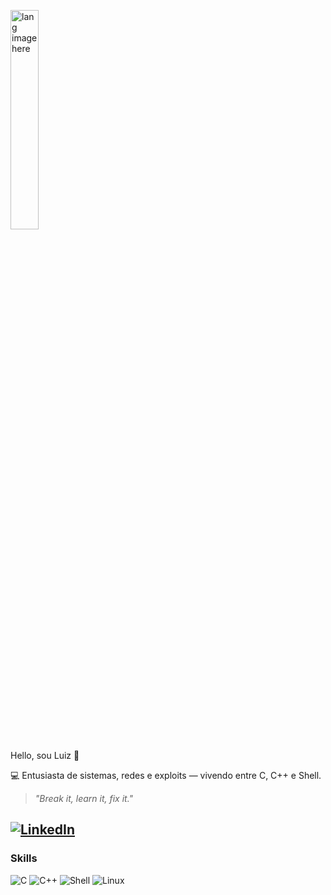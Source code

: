 <p align="left"><img width=30%" src="https://github.com/alansmathew/alansmathew/raw/master/lang.gif" alt="lang image here" /></p>

Hello, sou Luiz 👾

💻 Entusiasta de sistemas, redes e exploits — vivendo entre C, C++ e Shell.

> *"Break it, learn it, fix it."*

[![LinkedIn](https://img.shields.io/badge/LinkedIn-%230077B5.svg?style=flat&logo=linkedin&logoColor=white)](https://www.linkedin.com/in/luiz3fernando)
--

### **Skills**
![C](https://img.shields.io/badge/C-111111?style=for-the-badge&logo=c&logoColor=white)
![C++](https://img.shields.io/badge/C++-111111?style=for-the-badge&logo=cpp&logoColor=white)
![Shell](https://img.shields.io/badge/Shell-111111?style=for-the-badge&logo=gnu-bash&logoColor=white)
![Linux](https://img.shields.io/badge/Linux-111111?style=for-the-badge&logo=linux&logoColor=white)
